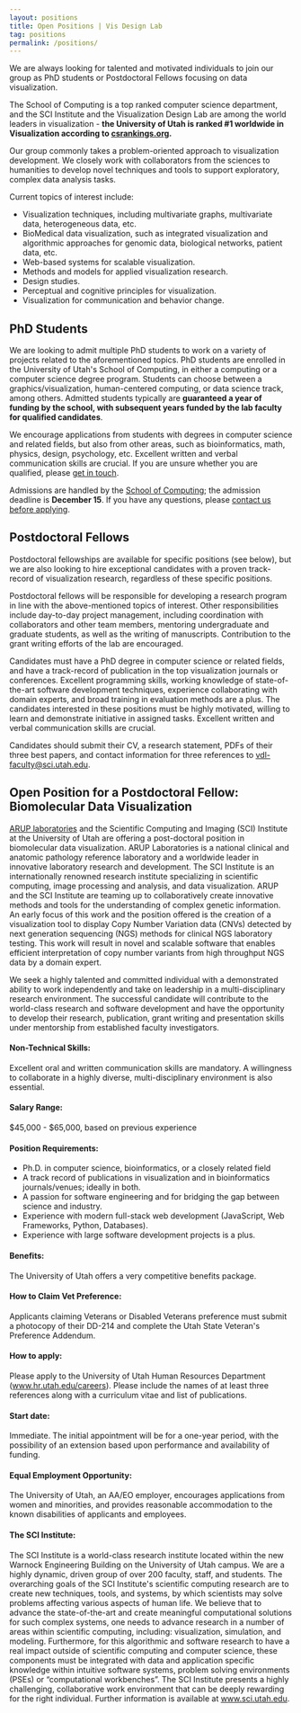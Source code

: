 ```yaml
---
layout: positions
title: Open Positions | Vis Design Lab
tag: positions
permalink: /positions/
---
```


We are always looking for talented and motivated individuals to join our group as PhD students or Postdoctoral Fellows focusing on data visualization. 

The School of Computing is a top ranked computer science department, and the SCI Institute and the Visualization Design Lab are among the world leaders in visualization - **the University of Utah is ranked #1 worldwide in Visualization according to [csrankings.org](htpp://csrankings.org).** 

Our group commonly takes a problem-oriented approach to visualization development. We closely work with collaborators from the sciences to humanities to develop novel techniques and tools to support exploratory, complex data analysis tasks.

Current topics of interest include: 

 * Visualization techniques, including multivariate graphs, multivariate data, heterogeneous data, etc.
 * BioMedical data visualization, such as integrated visualization and algorithmic approaches for genomic data, biological networks, patient data, etc.
 * Web-based systems for scalable visualization.
 * Methods and models for applied visualization research.
 * Design studies.
 * Perceptual and cognitive principles for visualization.
 * Visualization for communication and behavior change. 


## PhD Students

We are looking to admit multiple PhD students to work on a variety of projects related to the aforementioned topics. PhD students are enrolled in the University of Utah's School of Computing, in either a computing or a computer science degree program. Students can choose between a graphics/visualization, human-centered computing, or data science track, among others. Admitted students typically are **guaranteed a year of funding by the school, with subsequent years funded by the lab faculty for qualified candidates**. 

We encourage applications from students with degrees in computer science and related fields, but also from other areas, such as bioinformatics, math, physics, design, psychology, etc. Excellent written and verbal communication skills are crucial. If you are unsure whether you are qualified, please [get in touch](mailto:vdl-faculty@sci.utah.edu).  

Admissions are handled by the [School of Computing](http://www.cs.utah.edu/graduate/admissions/); the admission deadline is **December 15**. If you have any questions, please [contact us before applying](mailto:vdl-faculty@sci.utah.edu).  

## Postdoctoral Fellows

Postdoctoral fellowships are available for specific positions (see below), but we are also looking to hire exceptional candidates with a proven track-record of visualization research, regardless of these specific positions. 

Postdoctoral fellows will be responsible for developing a research program in line with the above-mentioned topics of interest. Other responsibilities include day-to-day project management, including coordination with collaborators and other team members, mentoring undergraduate and graduate students, as well as the writing of manuscripts. Contribution to the grant writing efforts of the lab are encouraged.

Candidates must have a PhD degree in computer science or related fields, and have a track-record of publication in the top visualization journals or conferences. Excellent programming skills, working knowledge of state-of-the-art software development techniques, experience collaborating with domain experts, and broad training in evaluation methods are a plus. The candidates interested in these positions must be highly motivated, willing to learn and demonstrate initiative in assigned tasks. Excellent written and verbal communication skills are crucial.

Candidates should submit their CV, a research statement, PDFs of their three best papers, and contact information for three references to [vdl-faculty@sci.utah.edu](mailto:vdl-faculty@sci.utah.edu).

## Open Position for a Postdoctoral Fellow: Biomolecular Data Visualization

[ARUP laboratories](https://www.aruplab.com/) and the Scientific Computing and Imaging (SCI) Institute at the University of Utah are offering a post-doctoral position in biomolecular data visualization. ARUP Laboratories is a national clinical and anatomic pathology reference laboratory and a worldwide leader in innovative laboratory research and development. The SCI Institute is an internationally renowned research institute specializing in scientific computing, image processing and analysis, and data visualization. ARUP and the SCI Institute are teaming up to collaboratively create innovative methods and tools for the understanding of complex genetic information. An early focus of this work and the position offered is the creation of a visualization tool to display Copy Number Variation data (CNVs) detected by next generation sequencing (NGS) methods for clinical NGS laboratory testing. This work will result in novel and scalable software that enables efficient interpretation of copy number variants from high throughput NGS data by a domain expert.   
                    
We seek a highly talented and committed individual with a demonstrated ability to work independently and take on leadership in a multi-disciplinary research environment. The successful candidate will contribute to the world-class research and software development and have the opportunity to develop their research, publication, grant writing and presentation skills under mentorship from established faculty investigators. 
                   
#### Non-Technical Skills:
                   
Excellent oral and written communication skills are mandatory.  A willingness to collaborate in a highly diverse, multi-disciplinary environment is also essential.
                   
#### Salary Range: 
$45,000 - $65,000, based on previous experience
                   
#### Position Requirements:
 * Ph.D. in computer science, bioinformatics, or a closely related field
 * A track record of publications in visualization and in bioinformatics journals/venues; ideally in both.
 * A passion for software engineering and for bridging the gap between science and industry.
 * Experience with modern full-stack web development (JavaScript, Web Frameworks, Python, Databases).
 * Experience with large software development projects is a plus.
  
#### Benefits:
The University of Utah offers a very competitive benefits package.
                   
#### How to Claim Vet Preference:

Applicants claiming Veterans or Disabled Veterans preference must submit a photocopy of their DD-214 and complete the Utah State Veteran's Preference Addendum.

#### How to apply: 
Please apply to the University of Utah Human Resources Department (www.hr.utah.edu/careers).  Please include the names of at least three references along with a curriculum vitae and list of publications.

#### Start date: 
Immediate. The initial appointment will be for a one-year period, with the possibility of an extension based upon performance and availability of funding.


#### Equal Employment Opportunity:

The University of Utah, an AA/EO employer, encourages applications from women and minorities, and provides reasonable accommodation to the known disabilities of applicants and employees.
                   
#### The SCI Institute: 

The SCI Institute is a world-class research institute located within the new Warnock Engineering Building on the University of Utah campus.  We are a highly dynamic, driven group of over 200 faculty, staff, and students. The overarching goals of the SCI Institute's scientific computing research are to create new techniques, tools, and systems, by which scientists may solve problems affecting various aspects of human life. We believe that to advance the state-of-the-art and create meaningful computational solutions for such complex systems, one needs to advance research in a number of areas within scientific computing, including: visualization, simulation, and modeling. Furthermore, for this algorithmic and software research to have a real impact outside of scientific computing and computer science, these components must be integrated with data and application specific knowledge within intuitive software systems, problem solving environments (PSEs) or “computational workbenches”.  The SCI Institute presents a highly challenging, collaborative work environment that can be deeply rewarding for the right individual.  Further information is available at www.sci.utah.edu.
